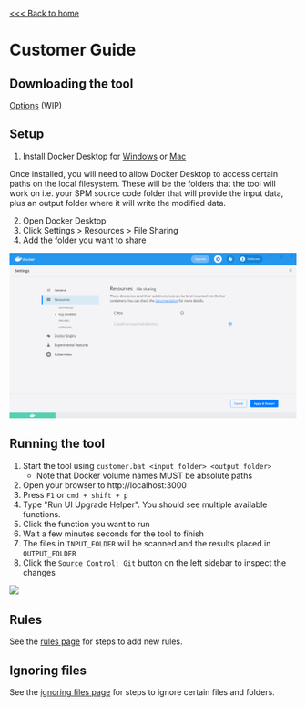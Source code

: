 [<<< Back to home](../README.md)

# Customer Guide

## Downloading the tool

[Options](temp_options.md) (WIP)

## Setup

1. Install Docker Desktop for [Windows](https://docs.docker.com/docker-for-windows/install/) or [Mac](https://docs.docker.com/docker-for-mac/install/)

Once installed, you will need to allow Docker Desktop to access certain paths on the local filesystem. These will be the folders that the tool will work on i.e. your SPM source code folder that will provide the input data, plus an output folder where it will write the modified data.

2. Open Docker Desktop
3. Click Settings > Resources > File Sharing
4. Add the folder you want to share

![1. Open Docker Desktop, 2. Click the Settings button then Resources then File Sharing, 3. Add the folder you want to share with the Docker container](images/docker-volume-sharing.png "Docker volume sharing screenshot")

## Running the tool

1. Start the tool using `customer.bat <input folder> <output folder>`
    - Note that Docker volume names MUST be absolute paths
2. Open your browser to http://localhost:3000
3. Press `F1` or `cmd + shift + p`
4. Type "Run UI Upgrade Helper". You should see multiple available functions.
5. Click the function you want to run
6. Wait a few minutes seconds for the tool to finish
7. The files in `INPUT_FOLDER` will be scanned and the results placed in `OUTPUT_FOLDER`
8. Click the `Source Control: Git` button on the left sidebar to inspect the changes

<img style="text-align:center" src="images/upgrade-helper.gif" width="500">

## Rules

See the [rules page](customer/customer_rules.md) for steps to add new rules.

## Ignoring files

See the [ignoring files page](customer/customer_ignores.md) for steps to ignore certain files and folders.

